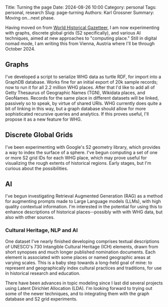 Title: Turning the page
Date: 2024-08-26 10:00
Category: personal
Tags: personal, research
Slug: page-turning
Authors: Karl Grossner
Summary: Moving on...next phase.

Having moved on from [World Historical Gazetteer](https://whgazetteer.org), I am now experimenting with graphs, discrete global grids (S2 specifically), and various AI techniques, aimed at new approaches to "computing place." Still in digital nomad mode, I am writing this from Vienna, Austria where I'll be through October 2024.

## Graphs
I've developed a script to serialize WHG data as turtle RDF, for import into a GraphDB database. Works fine for an initial export of 20k sample records; now to run it for all 2.2 million WHG places. After that I'd like to add all of Getty Thesaurus of Geographic Names (TGN), Wikidata places, and GeoNames. Records for the same place in different datasets will be linked, passively so to speak, by virtue of shared URIs. WHG currently does quite a bit of linking in this way, but a graph database should allow for more sophisticated recursive queries and analytics. If this proves useful, I'll propose it as a new feature for WHG.

## Discrete Global Grids
I've been experimenting with Google's S2 geometry library, which provides a way to index the surface of a sphere. I've begun computing a set of one or more S2 grid IDs for each WHG place, which may prove useful for visualizing the rough extents of historical regions. Early stages, but I'm curious about the possibilities.

## AI
I've begun investigating Retrieval Augmented Generation (RAG) as a method for augmenting prompts made to Large Language models (LLMs), with high quality contextual information. I'm interested in the potential for using this to enhance descriptions of historical places--possibly with with WHG data, but also with other sources.

### Cultural Heritage, NLP and AI
One dataset I've nearly finished developing comprises textual descriptions of UNESCO's 730 Intangible Cultural Heritage (ICH) elements, drawn from short synopses and much longer published nomination documents. Each element is associated with some places or named geographic areas at varying scales. This is a baby step towards a long-held goal of mine: to represent and geographically index cultural practices and traditions, for use in historical research and education. 

There have been advances in topic modeling since I last did several projects using Latent Dirichlet Allocation (LDA). I'm looking forward to trying out some of the newer techniques, and to integrating them with the graph database and S2 grid experiments.


